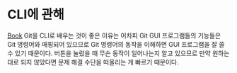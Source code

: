 # CLI에 관해

[Book](https://git-scm.com/book/ko/v2/%EC%8B%9C%EC%9E%91%ED%95%98%EA%B8%B0-CLI)
Git을 CLI로 배우는 것이 좋은 이유는 어차피 Git GUI 프로그램들의 기능들은 Git 명령어와 매핑되어 있으므로 Git 명령어의 동작을 이해하면 GUI 프로그램을 잘 쓸 수 있기 때문이다. 버튼을 눌렀을 때 무슨 동작이 일어나는지 알고 있으므로 만약 원하는 대로 되지 않았다면 문제 해결 수단을 떠올리는 게 빠르기 때문이다.
